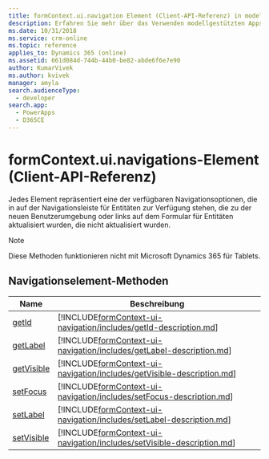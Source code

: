 ```yaml
---
title: formContext.ui.navigation Element (Client-API-Referenz) in modellgestützten Apps| MicrosoftDocs
description: Erfahren Sie mehr über das Verwenden modellgestützten Apps mithilfe von Client-API.
ms.date: 10/31/2018
ms.service: crm-online
ms.topic: reference
applies_to: Dynamics 365 (online)
ms.assetid: 661d084d-744b-44b0-be82-abde6f6e7e90
author: KumarVivek
ms.author: kvivek
manager: amyla
search.audienceType:
  - developer
search.app:
  - PowerApps
  - D365CE
---
```

# <a name="formcontextuinavigation-item-client-api-reference"></a>formContext.ui.navigations-Element (Client-API-Referenz)



Jedes Element repräsentiert eine der verfügbaren Navigationsoptionen, die in auf der Navigationsleiste für Entitäten zur Verfügung stehen, die zu der neuen Benutzerumgebung oder links auf dem Formular für Entitäten aktualisiert wurden, die nicht aktualisiert wurden.

> [!NOTE]
> Diese Methoden funktionieren nicht mit Microsoft Dynamics 365 für Tablets.

## <a name="navigation-item-methods"></a>Navigationselement-Methoden

|Name|Beschreibung|
|--|--|
|[getId](formContext-ui-navigation/getId.md)|[!INCLUDE[formContext-ui-navigation/includes/getId-description.md](formContext-ui-navigation/includes/getId-description.md)]|
|[getLabel](formContext-ui-navigation/getLabel.md)|[!INCLUDE[formContext-ui-navigation/includes/getLabel-description.md](formContext-ui-navigation/includes/getLabel-description.md)]|
|[getVisible](formContext-ui-navigation/getVisible.md)|[!INCLUDE[formContext-ui-navigation/includes/getVisible-description.md](formContext-ui-navigation/includes/getVisible-description.md)]|
|[setFocus](formContext-ui-navigation/setFocus.md)|[!INCLUDE[formContext-ui-navigation/includes/setFocus-description.md](formContext-ui-navigation/includes/setFocus-description.md)]|
|[setLabel](formContext-ui-navigation/setLabel.md)|[!INCLUDE[formContext-ui-navigation/includes/setLabel-description.md](formContext-ui-navigation/includes/setLabel-description.md)]|
|[setVisible](formContext-ui-navigation/setVisible.md)|[!INCLUDE[formContext-ui-navigation/includes/setVisible-description.md](formContext-ui-navigation/includes/setVisible-description.md)]|


